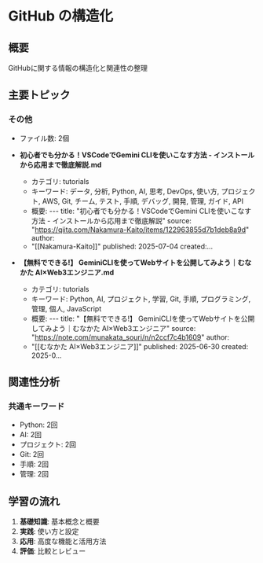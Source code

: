 # GitHub の構造化

## 概要
GitHubに関する情報の構造化と関連性の整理

## 主要トピック

### その他
- ファイル数: 2個

- **初心者でも分かる！VSCodeでGemini CLIを使いこなす方法 - インストールから応用まで徹底解説.md**
  - カテゴリ: tutorials
  - キーワード: データ, 分析, Python, AI, 思考, DevOps, 使い方, プロジェクト, AWS, Git, チーム, テスト, 手順, デバッグ, 開発, 管理, ガイド, API
  - 概要: ---
title: "初心者でも分かる！VSCodeでGemini CLIを使いこなす方法 - インストールから応用まで徹底解説"
source: "https://qiita.com/Nakamura-Kaito/items/122963855d7b1deb8a9d"
author:
  - "[[Nakamura-Kaito]]"
published: 2025-07-04
created:...

- **【無料でできる!】 GeminiCLIを使ってWebサイトを公開してみよう｜むなかた AI×Web3エンジニア.md**
  - カテゴリ: tutorials
  - キーワード: Python, AI, プロジェクト, 学習, Git, 手順, プログラミング, 管理, 個人, JavaScript
  - 概要: ---
title: "【無料でできる!】 GeminiCLIを使ってWebサイトを公開してみよう｜むなかた AI×Web3エンジニア"
source: "https://note.com/munakata_souri/n/n2ccf7c4b1609"
author:
  - "[[むなかた AI×Web3エンジニア]]"
published: 2025-06-30
created: 2025-0...

## 関連性分析

### 共通キーワード
- Python: 2回
- AI: 2回
- プロジェクト: 2回
- Git: 2回
- 手順: 2回
- 管理: 2回

## 学習の流れ

1. **基礎知識**: 基本概念と概要
2. **実践**: 使い方と設定
3. **応用**: 高度な機能と活用方法
4. **評価**: 比較とレビュー


